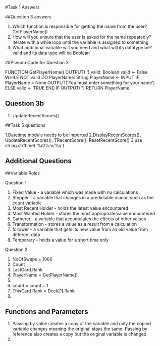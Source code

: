 ﻿#Task 1 Answers

##Question 3 answers

1. Which function is responsible for getting the name from the user?
	GetPlayerName() 
2. How will you ensure that the user is asked for the name repeatedly?
	Iterate with a while loop until the variable is assigned to something
3. What additional variable will you need and what will its datatype be?
	valid and its data type will be Boolean 

##Pseudo Code for Question 3

FUNCTION GetPlayerName()
	OUTPUT('') 
	valid: Boolean
	valid ← False
	WHILE NOT valid DO
		PlayerName: String
		PlayerName ← INPUT
		IF PlayerName = None
			OUTPUT('You must enter something for your name')
		ELSE
			valid ← TRUE
			END IF
	OUTPUT('')
	RETURN PlayerName

## Question 3b

1. UpdateRecentScores()

##Task 5 questions

1.Datetime module needs to be imported
2.DisplayRecentScores(), UpdateRecentScores(), TRecentScore(), ResetRecentScore()
3.use string.strftime('%d/%m/%y')

## Additional Questions

##Variable Roles

Question 1
1. Fixed Value - a variable which was made with no calculations 
2. Stepper - a variable that changes in a predictable manor, such as the count variable
3. Most Recent Holder - holds the latest value encountered 
4. Most Wanted Holder - stores the most appropriate value encountered 
5. Gatherer - a variable that accumulates the effects of other values
6. Transformation - stores a value as a result from a calculation
7. follower - a variable that gets its new value from an old value from different data
8. Temporary - holds a value for a short time only 

Question 2
1. NoOfSwaps = 1000
2. Count
3. LastCard.Rank
4. PlayerName = GetPlayerName()
5.
6. count = count + 1
7. ThisCard.Rank = Deck[1].Rank
8. 


## Functions and Parameters

1. Passing by value creates a copy of the variable and only the copied variable changes meaning the original stays the same. Passing by reference also creates a copy but the original variable is changed.
2. 

		